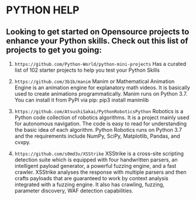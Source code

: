 # PYTHON HELP<br>
## Looking to get started on Opensource projects to enhance your Python skills. Check out this list of projects to get you going:
1. `https://github.com/Python-World/python-mini-projects`  Has a curated list of 102 starter projects to help you test your Python Skills 

2. `https://github.com/3b1b/manim` Manim or Mathematical Animation Engine is an animation engine for explanatory math videos. It is basically used to create animations programmatically. Manim runs on Python 3.7. 
You can install it from PyPI via pip: pip3 install manimlib

3. `https://github.com/AtsushiSakai/PythonRoboticsPython` Robotics is a Python code collection of robotics algorithms. It is a project mainly used for autonomous navigation. The code is easy to read for understanding the basic idea of each algorithm. Python Robotics runs on Python 3.7 and the requirements include NumPy, SciPy, Matplotlib, Pandas, and cvxpy. 

4. `https://github.com/s0md3v/XSStrike` XSStrike is a cross-site scripting detection suite which is equipped with four handwritten parsers, an intelligent payload generator, a powerful fuzzing engine, and a fast crawler. XSStrike analyses the response with multiple parsers and then crafts payloads that are guaranteed to work by context analysis integrated with a fuzzing engine. It also has crawling, fuzzing, parameter discovery, WAF detection capabilities.
